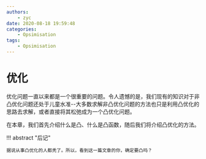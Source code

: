 ```yaml
---
authors:
    - zyc
date: 2020-08-18 19:59:48
categories:
    - Opsimisation
tags:
    - Opsimisation
---
```


# 优化

优化问题一直以来都是一个很重要的问题。令人遗憾的是，我们现有的知识对于非凸优化问题还处于儿童水准--大多数求解非凸优化问题的方法也只是利用凸优化的思路去求解，或者直接将其松弛成为一个凸优化问题。

在本章，我们首先介绍什么是凸、什么是凸函数，随后我们将介绍凸优化的方法。

!!! abstract "后记"

    据说从事凸优化的人都秃了。所以，看到这一篇文章的你，确定要凸吗？
